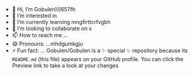 - 👋 Hi, I’m Gobulen)))657fh
- 👀 I’m interested in 
- 🌱 I’m currently learning mngfirttcrfvgbh
- 💞️ I’m looking to collaborate on s
- 📫 How to reach me ...
- 😄 Pronouns: ...mhdgumkgju
- ⚡ Fun fact: ...
Gobulen/Gobulen is a ✨ special ✨ repository because its `README.md` (this file) appears on your GitHub profile.
You can click the Preview link to take a look at your changes
